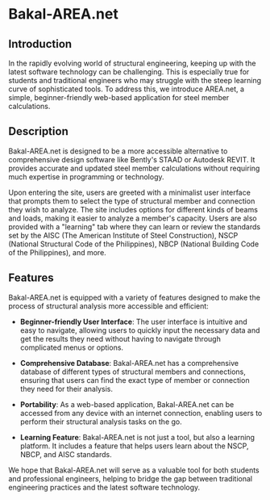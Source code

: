 # Bakal-AREA.net

## Introduction

In the rapidly evolving world of structural engineering, keeping up with the latest software technology can be challenging. This is especially true for students and traditional engineers who may struggle with the steep learning curve of sophisticated tools. To address this, we introduce AREA.net, a simple, beginner-friendly web-based application for steel member calculations.

## Description

Bakal-AREA.net is designed to be a more accessible alternative to comprehensive design software like Bently's STAAD or Autodesk REVIT. It provides accurate and updated steel member calculations without requiring much expertise in programming or technology.

Upon entering the site, users are greeted with a minimalist user interface that prompts them to select the type of structural member and connection they wish to analyze. The site includes options for different kinds of beams and loads, making it easier to analyze a member's capacity. Users are also provided with a "learning" tab where they can learn or review the standards set by the AISC (The American Institute of Steel Construction), NSCP (National Structural Code of the Philippines), NBCP (National Building Code of the Philippines), and more.

## Features

Bakal-AREA.net is equipped with a variety of features designed to make the process of structural analysis more accessible and efficient:

- **Beginner-friendly User Interface**: The user interface is intuitive and easy to navigate, allowing users to quickly input the necessary data and get the results they need without having to navigate through complicated menus or options.

- **Comprehensive Database**: Bakal-AREA.net has a comprehensive database of different types of structural members and connections, ensuring that users can find the exact type of member or connection they need for their analysis.

- **Portability**: As a web-based application, Bakal-AREA.net can be accessed from any device with an internet connection, enabling users to perform their structural analysis tasks on the go.

- **Learning Feature**: Bakal-AREA.net is not just a tool, but also a learning platform. It includes a feature that helps users learn about the NSCP, NBCP, and AISC standards.

We hope that Bakal-AREA.net will serve as a valuable tool for both students and professional engineers, helping to bridge the gap between traditional engineering practices and the latest software technology.